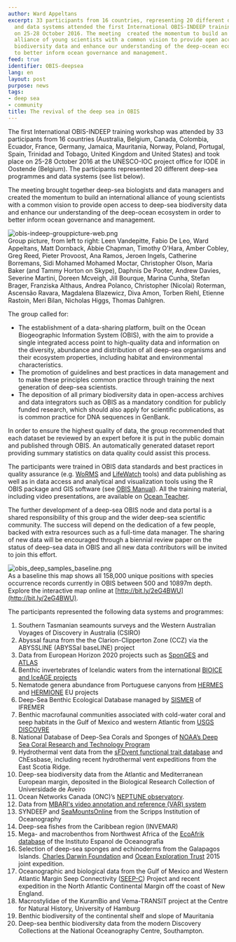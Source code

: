 ```yaml
---
author: Ward Appeltans
excerpt: 33 participants from 16 countries, representing 20 different deep-sea programmes
  and data systems attended the first International OBIS-INDEEP training workshop
  on 25-28 October 2016. The meeting  created the momentum to build an international
  alliance of young scientists with a common vision to provide open access to deep-sea
  biodiversity data and enhance our understanding of the deep-ocean ecosystem in order
  to better inform ocean governance and management.
feed: true
identifier: OBIS-deepsea
lang: en
layout: post
purpose: news
tags:
- deep sea
- community
title: The revival of the deep sea in OBIS
---
```


The first International OBIS-INDEEP training workshop was attended by 33 participants from 16 countries (Australia, Belgium, Canada, Colombia, Ecuador, France, Germany, Jamaica, Mauritania, Norway, Poland, Portugal, Spain, Trinidad and Tobago, United Kingdom and United States) and took place on 25-28 October 2016 at the UNESCO-IOC project office for IODE in Oostende (Belgium). The participants represented 20 different deep-sea programmes and data systems (see list below).

The meeting brought together deep-sea biologists and data managers and created the momentum to build an international alliance of young scientists with a common vision to provide open access to deep-sea biodiversity data and enhance our understanding of the deep-ocean ecosystem in order to better inform ocean governance and management. 

![obis-indeep-grouppicture-web.png](/images/obis-indeep-grouppicture-web.png)  
Group picture, from left to right: Leen Vandepitte, Fabio De Leo, Ward Appeltans, Matt Dornback, Abbie Chapman, Timothy O'Hara, Amber Cobley, Greg Reed, Pieter Provoost, Ana Ramos, Jeroen Ingels, Catherine Borremans, Sidi Mohamed Mohamed Moctar, Christopher Olson, Maria Baker (and Tammy Horton on Skype), Daphnis De Pooter, Andrew Davies, Severine Martini, Doreen Mcveigh, Jill Bourque, Marina Cunha, Stefan Brager, Franziska Althaus, Andrea Polanco, Christopher (Nicolai) Roterman, Ascensão Ravara, Magdalena Blazewicz, Diva Amon, Torben Riehl, Etienne Rastoin, Meri Bilan, Nicholas Higgs, Thomas Dahlgren.

The group called for:
 
  * The establishment of a data-sharing platform, built on the Ocean Biogeographic Information System (OBIS), with the aim to provide a single integrated access point to high-quality data and information on the diversity, abundance and distribution of all deep-sea organisms and their ecosystem properties, including habitat and environmental characteristics.  
  * The promotion of guidelines and best practices in data management and to make these principles common practice through training the next generation of deep-sea scientists.  
  * The deposition of all primary biodiversity data in open-access archives and data integrators such as OBIS as a mandatory condition for publicly funded research, which should also apply for scientific publications, as is common practice for DNA sequences in GenBank.  

In order to ensure the highest quality of data, the group recommended that each dataset be reviewed by an expert before it is put in the public domain and published through OBIS. An automatically generated dataset report providing summary statistics on data quality could assist this process.

The participants were trained in OBIS data standards and best practices in quality assurance (e.g. [WoRMS](http://www.marinespecies.org) and [LifeWatch](http://lifewatch.be/data-services/) tools) and data publishing as well as in data access and analytical and visualization tools using the R OBIS package and GIS software (see [OBIS Manual](http://iobis.org/manual/#access)). All the training material, including video presentations, are available on [Ocean Teacher](http://bit.ly/2eFr06r). 

The further development of a deep-sea OBIS node and data portal is a shared responsibility of this group and the wider deep-sea scientific community. The success will depend on the dedication of a few people, backed with extra resources such as a full-time data manager. The sharing of new data will be encouraged through a biennial review paper on the status of deep-sea data in OBIS and all new data contributors will be invited to join this effort. 

![obis_deep_samples_baseline.png](/images/obis_deep_samples_baseline.png)  
As a baseline this map shows all 158,000 unique positions with species occurrence records currently in OBIS between 500 and 10897m depth. Explore the interactive map online at [http://bit.ly/2eG4BWU](http://bit.ly/2eG4BWU). 

The participants represented the following data systems and programmes:

1.	Southern Tasmanian seamounts surveys and the Western Australian Voyages of Discovery in Australia (CSIRO)
2.	Abyssal fauna from the the Clarion-Clipperton Zone (CCZ) via the ABYSSLINE (ABYSSal baseLINE) project
3.	Data from European Horizon 2020 projects such as [SponGES](http://www.deepseasponges.org/) and [ATLAS](http://www.eu-atlas.org/)
4.	Benthic invertebrates of Icelandic waters from the international [BIOICE and IceAGE projects](http://www.iceage-project.org)
5.	Nematode genera abundance from Portuguese canyons from [HERMES](http://www.eu-hermes.net/) and [HERMIONE](http://www.eu-hermione.net/) EU projects
6.	Deep-Sea Benthic Ecological Database managed by [SISMER]( http://en.data.ifremer.fr/) of IFREMER
7.	Benthic macrofaunal communities associated with cold-water coral and seep habitats in the Gulf of Mexico and western Atlantic from [USGS DISCOVRE](https://www.usgs.gov/centers/wetland-and-aquatic-research-center-warc/science-topics/discovre) 
8.	National Database of Deep-Sea Corals and Sponges of [NOAA’s Deep Sea Coral Research and Technology Program](http://www.habitat.noaa.gov/protection/corals/deepseacorals.html)
9.	Hydrothermal vent data from the [sFDvent functional trait database](https://www.idiv.de/?id=423) and ChEssbase, including recent hydrothermal vent expeditions from the East Scotia Ridge.
10.	Deep-sea biodiversity data from the Atlantic and Mediterranean European margin, deposited in the Biological Research Collection of Universidade de Aveiro
11.	Ocean Networks Canada (ONC)’s [NEPTUNE observatory](http://www.oceannetworks.ca/installations/observatories/neptune-ne-pacific).
12.	Data from [MBARI's video annotation and reference (VAR) system](http://www.mbari.org/products/research-software/video-annotation-and-reference-system-vars/)
13.	SYNDEEP and [SeaMountsOnline](http://seamounts.sdsc.edu/) from the Scripps Institution of Oceanography
14.	Deep-sea fishes from the Caribbean region (INVEMAR)
15.	Mega- and macrobenthos from Northwest Africa of the [EcoAfrik database](http://www.ecoafrik.es/) of the Instituto Espanol de Oceanografia
16.	Selection of deep-sea sponges and echinoderms from the Galapagos Islands. [Charles Darwin Foundation](http://www.darwinfoundation.org/datazone/) and [Ocean Exploration Trust](http://www.oceanexplorationtrust.org/) 2015 joint expedition.
17.	Oceanographic and biological data from the Gulf of Mexico and Western Atlantic Margin Seep Connectivity ([SEEP-C]( https://cmast.ncsu.edu/seepc/)) Project and recent expedition in the North Atlantic Continental Margin off the coast of New England.
18.	Macrostylidae of the KuramBio and Vema-TRANSIT project at the Centre for Natural History, University of Hamburg
19.	Benthic biodiversity of the continental shelf and slope of Mauritania
20.	Deep-sea benthic biodiversity data from the modern Discovery Collections at the National Oceanography Centre, Southampton.